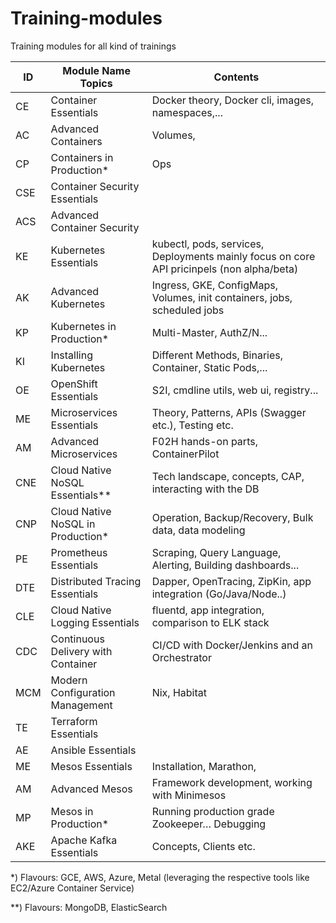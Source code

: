 # Training-modules
Training modules for all kind of trainings


| ID  | Module Name Topics                 | Contents                                                                                  |
|-----|------------------------------------|-------------------------------------------------------------------------------------------|
| CE  | Container Essentials               | Docker theory, Docker cli, images, namespaces,...                                         |
| AC  | Advanced Containers                | Volumes,                                                                                  |
| CP  | Containers in Production*          | Ops                                                                                       |
| CSE | Container Security Essentials      |                                                                                           |
| ACS | Advanced Container Security        |                                                                                           |
| KE  | Kubernetes Essentials              | kubectl, pods, services, Deployments mainly focus on core API pricinpels (non alpha/beta) |
| AK  | Advanced Kubernetes                | Ingress, GKE, ConfigMaps, Volumes, init containers, jobs, scheduled jobs                  |
| KP  | Kubernetes in Production*          | Multi-Master, AuthZ/N...                                                                  |
| KI  | Installing Kubernetes              | Different Methods, Binaries, Container, Static Pods,...                                   |
| OE  | OpenShift Essentials               | S2I, cmdline utils, web ui, registry...                                                   |
| ME  | Microservices Essentials           | Theory, Patterns, APIs (Swagger etc.), Testing  etc.                                      |
| AM  | Advanced Microservices             | F02H hands-on parts, ContainerPilot                                                       |
| CNE | Cloud Native NoSQL Essentials**    | Tech landscape, concepts, CAP, interacting with the DB                                    |
| CNP | Cloud Native NoSQL in Production*  | Operation, Backup/Recovery, Bulk data, data modeling                                      |
| PE  | Prometheus Essentials              | Scraping, Query Language, Alerting, Building dashboards...                                |
| DTE | Distributed Tracing Essentials     | Dapper, OpenTracing, ZipKin, app integration (Go/Java/Node..)                             |
| CLE | Cloud Native Logging Essentials    | fluentd, app integration, comparison to ELK stack                                         |
| CDC | Continuous Delivery with Container | CI/CD with Docker/Jenkins and an Orchestrator                                             |
| MCM | Modern Configuration Management    | Nix, Habitat                                                                              |
| TE  | Terraform Essentials               |                                                                                           |
| AE  | Ansible Essentials                 |                                                                                           |
| ME  | Mesos Essentials                   | Installation, Marathon,                                                                   |
| AM  | Advanced Mesos                     | Framework development, working with Minimesos                                             |
| MP  | Mesos in Production*               | Running production grade Zookeeper… Debugging                                             |
| AKE | Apache Kafka Essentials            | Concepts, Clients etc.                                                                    |

*) Flavours: GCE, AWS, Azure, Metal (leveraging the respective tools like EC2/Azure Container Service)

**) Flavours: MongoDB, ElasticSearch
